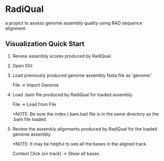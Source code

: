 RadiQual
========

a project to assess genome assembly quality using RAD sequence alignment

Visualization Quick Start
-------------------------

1. Review assembly scores produced by RadiQual.
2. Open IGV.
3. Load previously produced genome assembly fasta file as 'genome.'

    File -> Import Genome

4. Load .bam file produced by RadiQual for loaded assembly.

    File -> Load from File

    *NOTE: Be sure the index (.bam.bai) file is in the same directory as the .bam file loaded.

5. Review the assembly alignments produced by RadiQual for the loaded genome assembly.

    *NOTE: It may be helpful to see all the bases in the aligned track.

    Context Click (on track) -> Show all bases
